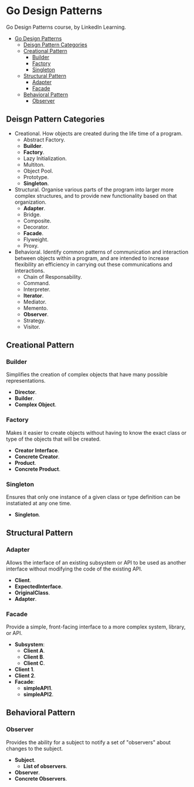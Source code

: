 # Go Design Patterns

Go Design Patterns course, by LinkedIn Learning.

- [Go Design Patterns](#go-design-patterns)
  - [Deisgn Pattern Categories](#deisgn-pattern-categories)
  - [Creational Pattern](#creational-pattern)
    - [Builder](#builder)
    - [Factory](#factory)
    - [Singleton](#singleton)
  - [Structural Pattern](#structural-pattern)
    - [Adapter](#adapter)
    - [Facade](#facade)
  - [Behavioral Pattern](#behavioral-pattern)
    - [Observer](#observer)

## Deisgn Pattern Categories

- Creational. How objects are created during the life time of a program.
  - Abstract Factory.
  - **Builder**.
  - **Factory**.
  - Lazy Initialization.
  - Multiton.
  - Object Pool.
  - Prototype.
  - **Singleton**.
- Structural. Organise various parts of the program into larger more complex structures, and to provide new functionality based on that organization.
  - **Adapter**.
  - Bridge.
  - Composite.
  - Decorator.
  - **Facade**.
  - Flyweight.
  - Proxy.
- Behavioral. Identify common patterns of communication and interaction between objects within a program, and are intended to increase flexibility an efficiency in carrying out these communications and interactions.
  - Chain of Responsability.
  - Command.
  - Interpreter.
  - **Iterator**.
  - Mediator.
  - Memento.
  - **Observer**.
  - Strategy.
  - Visitor.

## Creational Pattern

### Builder

Simplifies the creation of complex objects that have many possible representations.

- **Director**.
- **Builder**.
- **Complex Object**.

### Factory

Makes it easier to create objects without having to know the exact class or type of the objects that will be created.

- **Creator Interface**.
- **Concrete Creator**.
- **Product**.
- **Concrete Product**.

### Singleton

Ensures that only one instance of a given class or type definition can be instatiated at any one time.

- **Singleton**.

## Structural Pattern

### Adapter

Allows the interface of an existing subsystem or API to be used as another interface without modifying the code of the existing API.

- **Client**.
- **ExpectedInterface**.
- **OriginalClass**.
- **Adapter**.

### Facade

Provide a simple, front-facing interface to a more complex system, library, or API.

- **Subsystem**:
  - **Client A**.
  - **Client B**.
  - **Client C**.
- **Client 1**.
- **Client 2**.
- **Facade**:
  - **simpleAPI1**.
  - **simpleAPI2**.

## Behavioral Pattern

### Observer

Provides the ability for a subject to notify a set of "observers" about changes to the subject.

- **Subject**.
  - **List of observers**.
- **Observer**.
- **Concrete Observers**.
